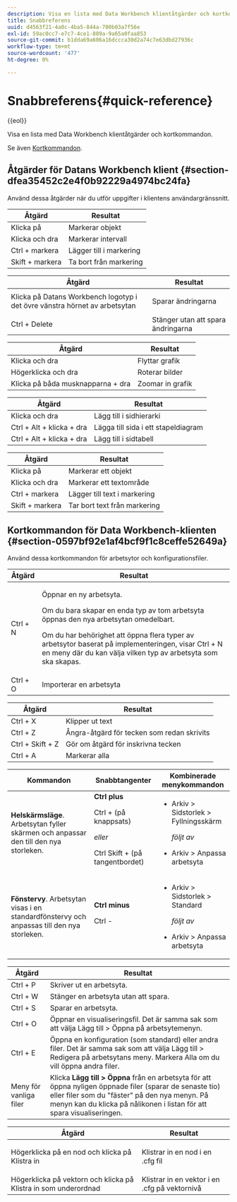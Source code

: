 ```yaml
---
description: Visa en lista med Data Workbench klientåtgärder och kortkommandon.
title: Snabbreferens
uuid: d4563f21-4a0c-4ba5-844a-700b03a7f56e
exl-id: 59ac0cc7-e7c7-4ce1-889a-9a65a0faa853
source-git-commit: b1dda69a606a16dccca30d2a74c7e63dbd27936c
workflow-type: tm+mt
source-wordcount: '477'
ht-degree: 0%

---
```


# Snabbreferens{#quick-reference}

{{eol}}

Visa en lista med Data Workbench klientåtgärder och kortkommandon.

Se även [Kortkommandon](../../../home/c-get-started/c-vis/c-qk-ref.md#section-0597bf92e1af4bcf9f1c8ceffe52649a).

## Åtgärder för Datans Workbench klient {#section-dfea35452c2e4f0b92229a4974bc24fa}

Använd dessa åtgärder när du utför uppgifter i klientens användargränssnitt.

| Åtgärd | Resultat |
|---|---|
| Klicka på | Markerar objekt |
| Klicka och dra | Markerar intervall |
| Ctrl + markera | Lägger till i markering |
| Skift + markera | Ta bort från markering |

<table id="table_468868B713E94F08BFF8F5C468F5100B"> 
 <thead> 
  <tr> 
   <th colname="col1" class="entry"> Åtgärd </th> 
   <th colname="col2" class="entry"> Resultat </th> 
  </tr> 
 </thead>
 <tbody> 
  <tr> 
   <td colname="col1"> Klicka på Datans Workbench logotyp i det övre vänstra hörnet av arbetsytan </td> 
   <td colname="col2"> <p>Sparar ändringarna </p> </td> 
  </tr> 
  <tr> 
   <td colname="col1"> Ctrl + Delete </td> 
   <td colname="col2"> Stänger utan att spara ändringarna </td> 
  </tr> 
 </tbody> 
</table>

| Åtgärd | Resultat |
|---|---|
| Klicka och dra | Flyttar grafik |
| Högerklicka och dra | Roterar bilder |
| Klicka på båda musknapparna + dra | Zoomar in grafik |

| Åtgärd | Resultat |
|---|---|
| Klicka och dra | Lägg till i sidhierarki |
| Ctrl + Alt + klicka + dra | Lägga till sida i ett stapeldiagram |
| Ctrl + Alt + klicka + dra | Lägg till i sidtabell |

| Åtgärd | Resultat |
|---|---|
| Klicka på | Markerar ett objekt |
| Klicka och dra | Markerar ett textområde |
| Ctrl + markera | Lägger till text i markering |
| Skift + markera | Tar bort text från markering |

## Kortkommandon för Data Workbench-klienten {#section-0597bf92e1af4bcf9f1c8ceffe52649a}

Använd dessa kortkommandon för arbetsytor och konfigurationsfiler.

<table id="table_169AD5F75C92449FACEAC64660B4B50D"> 
 <thead> 
  <tr> 
   <th colname="col1" class="entry"> Åtgärd </th> 
   <th colname="col2" class="entry"> Resultat </th> 
  </tr>
 </thead>
 <tbody> 
  <tr> 
   <td colname="col1"> Ctrl + N </td> 
   <td colname="col2"> <p>Öppnar en ny arbetsyta. </p> <p>Om du bara skapar en enda typ av tom arbetsyta öppnas den nya arbetsytan omedelbart. </p> <p>Om du har behörighet att öppna flera typer av arbetsytor baserat på implementeringen, visar Ctrl + N en meny där du kan välja vilken typ av arbetsyta som ska skapas. </p> </td> 
  </tr> 
  <tr> 
   <td colname="col1"> Ctrl + O </td> 
   <td colname="col2"> Importerar en arbetsyta </td> 
  </tr> 
 </tbody> 
</table>

| Åtgärd | Resultat |
|---|---|
| Ctrl + X | Klipper ut text |
| Ctrl + Z | Ångra-åtgärd för tecken som redan skrivits |
| Ctrl + Skift + Z | Gör om åtgärd för inskrivna tecken |
| Ctrl + A | Markerar alla |

<table id="table_A01C514C99F043338D183A6839E03DEA"> 
 <thead> 
  <tr> 
   <th colname="col1" class="entry"> Kommandon </th> 
   <th colname="col2" class="entry"> Snabbtangenter </th> 
   <th colname="col3" class="entry"> Kombinerade menykommandon </th> 
  </tr>
 </thead>
 <tbody> 
  <tr> 
   <td colname="col1"><b>Helskärmsläge</b>. Arbetsytan fyller skärmen och anpassar den till den nya storleken. </td> 
   <td colname="col2"><b>Ctrl plus</b> <p>Ctrl + (på knappsats) </p> <p><i>eller</i> </p> <p>Ctrl Skift + (på tangentbordet) </p> </td> 
   <td colname="col3"> 
    <ul id="ul_C7C731B894D946D9916F50806F015857"> 
     <li id="li_452B4C119B1A40038A408CFFC53653A9">Arkiv &gt; Sidstorlek &gt; Fyllningsskärm <p><i>följt av</i> </p> </li> 
     <li id="li_DE9B8B31B9F24A6AA68A1D0DB886B501">Arkiv &gt; Anpassa arbetsyta </li> 
    </ul> </td> 
  </tr> 
  <tr> 
   <td colname="col1"><b>Fönstervy</b>. Arbetsytan visas i en standardfönstervy och anpassas till den nya storleken. </td> 
   <td colname="col2"><b>Ctrl minus</b> <p>Ctrl - </p> </td> 
   <td colname="col3"> 
    <ul id="ul_3474B9EFD69343C09BC84E485D896C28"> 
     <li id="li_820BAED76FF24A5785E6D89C5C692DD5">Arkiv &gt; Sidstorlek &gt; Standard <p><i>följt av</i> </p> </li> 
     <li id="li_337789F282CE4C2C990C67B115782454">Arkiv &gt; Anpassa arbetsyta </li> 
    </ul> </td> 
  </tr> 
 </tbody> 
</table>

| Åtgärd | Resultat |
|---|---|
| Ctrl + P | Skriver ut en arbetsyta. |
| Ctrl + W | Stänger en arbetsyta utan att spara. |
| Ctrl + S | Sparar en arbetsyta. |
| Ctrl + O | Öppnar en visualiseringsfil. Det är samma sak som att välja Lägg till > Öppna på arbetsytemenyn. |
| Ctrl + E | Öppna en konfiguration (som standard) eller andra filer. Det är samma sak som att välja Lägg till > Redigera på arbetsytans meny. Markera Alla om du vill öppna andra filer. |
| Meny för vanliga filer | Klicka **Lägg till > Öppna** från en arbetsyta för att öppna nyligen öppnade filer (sparar de senaste tio) eller filer som du &quot;fäster&quot; på den nya menyn. På menyn kan du klicka på nålikonen i listan för att spara visualiseringen. |

<table id="table_99414A5999F94A2EAB2BBBA27EE487F5"> 
 <thead> 
  <tr> 
   <th colname="col1" class="entry"> Åtgärd </th> 
   <th colname="col2" class="entry"> Resultat </th> 
  </tr>
 </thead>
 <tbody> 
  <tr> 
   <td colname="col1"> <p>Högerklicka på en nod och klicka på <span class="uicontrol"> Klistra in</span> </p> </td> 
   <td colname="col2"> <p>Klistrar in en nod i en <span class="filepath"> .cfg</span> fil </p> </td> 
  </tr> 
  <tr> 
   <td colname="col1">Högerklicka på vektorn och klicka på <span class="uicontrol"> Klistra in som underordnad</span> </td> 
   <td colname="col2">Klistrar in en vektor i en <span class="filepath"> .cfg</span> på vektornivå </td> 
  </tr> 
 </tbody> 
</table>
